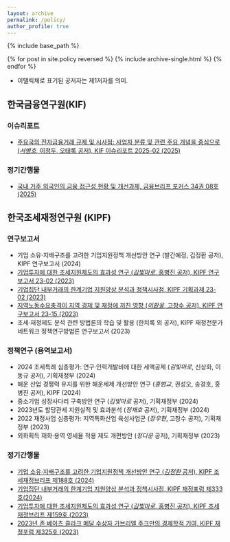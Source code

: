 ```yaml
---
layout: archive
permalink: /policy/
author_profile: true
---
```


{% include base_path %}

{% for post in site.policy reversed %}
  {% include archive-single.html %}
{% endfor %}

* 이탤릭체로 표기된 공저자는 제1저자를 의미. 

## 한국금융연구원(KIF)

### 이슈리포트

* [주요국의 전자금융거래 규제 및 시사점: 사업자 분류 및 관련 주요 개념을 중심으로 (*서병호*, 이정두, 오태록 공저), KIF 이슈리포트 2025-02 (2025)](https://vwserver.kif.re.kr/flexer/viewer.jsp?dir=km&mid=10&cno=347613&fk=2025004222DA&ft=0&ftype=pdf)

### 정기간행물 

* [국내 거주 외국인의 금융 접근성 현황 및 개선과제, 금융브리프 포커스 34권 08호 (2025)](https://vwserver.kif.re.kr/flexer/viewer.jsp?dir=km&mid=20&cno=347971&fk=2025004727GS&ft=0&ftype=pdf)


## 한국조세재정연구원 (KIPF)

### 연구보고서
        
* 기업 소유$\cdot$지배구조를 고려한 기업지원정책 개선방안 연구 (발간예정, 김정환 공저), KIPF 연구보고서 (2024)
* [기업투자에 대한 조세지원제도의 효과성 연구 (*김빛마로*, 홍병진 공저), KIPF 연구보고서 23-02 (2023)](https://www.kipf.re.kr/viewer/default/doc.html?fn=FILE_000000029614Dj0_0&rs=/viewer/result/kiPublish/202312///)
* [기업집단 내부거래의 한계기업 지원양상 분석과 정책시사점, KIPF 기획과제 23-02 (2023)](https://www.kipf.re.kr/viewer/default/doc.html?fn=FILE_000000029478Zt5_1&rs=/viewer/result/kiPublish/202312///)
* [지역노동수요충격이 지역 경제 및 재정에 끼친 영향 (*이환웅*, 고창수 공저), KIPF 연구보고서 23-15 (2023)](https://www.kipf.re.kr/viewer/default/doc.html?fn=FILE_000000029637Nq3_0&rs=/viewer/result/kiPublish/202312///)
* 조세$\cdot$재정제도 분석 관련 방법론의 학습 및 활용 (한치록 외 공저), KIPF 재정전문가 네트워크 정책연구방법론 연구보고서 (2023)

### 정책연구 (용역보고서)

* 2024 조세특례 심층평가: 연구·인력개발비에 대한 세액공제 (*김빛마로*, 신상화, 이동규 공저), 기획재정부 (2024)
* 해운 산업 경쟁력 유지를 위한 해운세제 개선방안 연구 (*홍범교*, 권성오, 송경호, 홍병진 공저), KIPF (2024)
* 중소기업 성장사다리 구축방안 연구 (*김빛마로* 공저), 기획재정부 (2024)
* 2023년도 할당관세 지원실적 및 효과분석 (*정재호* 공저), 기획재정부 (2024)
* 2022 재정사업 심층평가: 지역특화산업 육성사업군 (*장우현*, 고창수 공저), 기획재정부 (2023)
* 외화획득 재화·용역 영세율 적용 제도 개편방안 (*정다운* 공저), 기획재정부 (2023)

### 정기간행물 

* [기업 소유·지배구조를 고려한 기업지원정책 개선방안 연구 (*김정환* 공저), KIPF 조세재정브리프 제188호 (2024)](https://www.kipf.re.kr/viewer/default/doc.html?fn=FILE_000000032105Po2_0&rs=/viewer/result/kiPublish/202412///)
* [기업집단 내부거래의 한계기업 지원양상 분석과 정책시사점, KIPF 재정포럼 제333호(2024)](https://www.kipf.re.kr/viewer/default/doc.html?fn=FILE_000000029433Kv4_0&rs=/viewer/result/kiPublish/202403///)
* [기업투자에 대한 조세지원제도의 효과성 연구 (*김빛마로*, 홍병진 공저), KIPF 조세재정브리프 제159호 (2023)](https://www.kipf.re.kr/viewer/default/doc.html?fn=FILE_000000028950Wg5_1&rs=/viewer/result/kiPublish/202312///)
* [2023년 존 베이츠 클라크 메달 수상자 가브리엘 주크만의 경제학적 기여, KIPF 재정포럼 제325호 (2023)](https://www.kipf.re.kr/viewer/default/doc.html?fn=FILE_000000026978Wt2_0&rs=/viewer/result/kiPublish/202307///)
